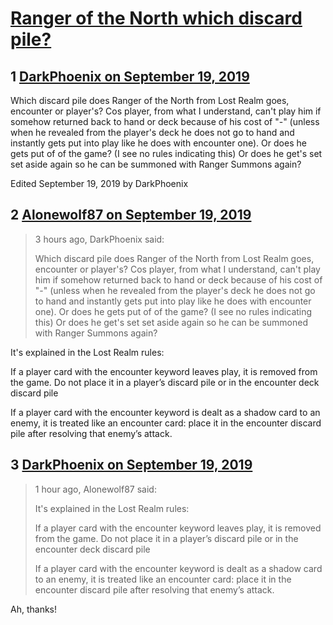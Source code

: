 # [Ranger of the North which discard pile?](https://community.fantasyflightgames.com/topic/300234-ranger-of-the-north-which-discard-pile/)

## 1 [DarkPhoenix on September 19, 2019](https://community.fantasyflightgames.com/topic/300234-ranger-of-the-north-which-discard-pile/?do=findComment&comment=3788836)

Which discard pile does Ranger of the North from Lost Realm goes, encounter or player's? Cos player, from what I understand, can't play him if somehow returned back to hand or deck because of his cost of "-" (unless when he revealed from the player's deck he does not go to hand and instantly gets put into play like he does with encounter one). Or does he gets put of of the game? (I see no rules indicating this) Or does he get's set set aside again so he can be summoned with Ranger Summons again?

Edited September 19, 2019 by DarkPhoenix

## 2 [Alonewolf87 on September 19, 2019](https://community.fantasyflightgames.com/topic/300234-ranger-of-the-north-which-discard-pile/?do=findComment&comment=3788891)

> 3 hours ago, DarkPhoenix said:
> 
> Which discard pile does Ranger of the North from Lost Realm goes, encounter or player's? Cos player, from what I understand, can't play him if somehow returned back to hand or deck because of his cost of "-" (unless when he revealed from the player's deck he does not go to hand and instantly gets put into play like he does with encounter one). Or does he gets put of of the game? (I see no rules indicating this) Or does he get's set set aside again so he can be summoned with Ranger Summons again?

It's explained in the Lost Realm rules:

If a player card with the encounter keyword leaves play, it is removed from the game. Do not place it in a player’s discard pile or in the encounter deck discard pile

If a player card with the encounter keyword is dealt as a shadow card to an enemy, it is treated like an encounter card: place it in the encounter discard pile after resolving that enemy’s attack.

## 3 [DarkPhoenix on September 19, 2019](https://community.fantasyflightgames.com/topic/300234-ranger-of-the-north-which-discard-pile/?do=findComment&comment=3788907)

> 1 hour ago, Alonewolf87 said:
> 
> It's explained in the Lost Realm rules:
> 
> If a player card with the encounter keyword leaves play, it is removed from the game. Do not place it in a player’s discard pile or in the encounter deck discard pile
> 
> If a player card with the encounter keyword is dealt as a shadow card to an enemy, it is treated like an encounter card: place it in the encounter discard pile after resolving that enemy’s attack.

Ah, thanks!

